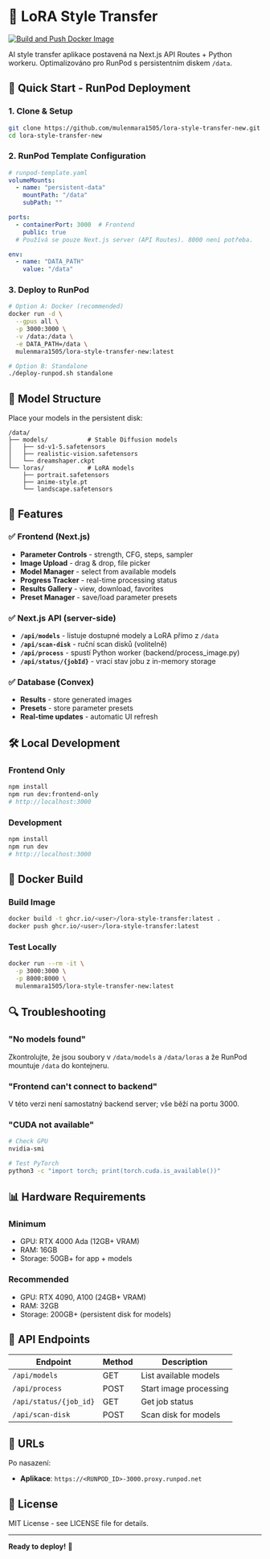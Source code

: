 # 🎨 LoRA Style Transfer

[![Build and Push Docker Image](https://github.com/marelhott/Lora-Style-Transfer/actions/workflows/docker-build.yml/badge.svg)](https://github.com/marelhott/Lora-Style-Transfer/actions/workflows/docker-build.yml)

AI style transfer aplikace postavená na Next.js API Routes + Python workeru. Optimalizováno pro RunPod s persistentním diskem `/data`.

## 🚀 Quick Start - RunPod Deployment

### **1. Clone & Setup**
```bash
git clone https://github.com/mulenmara1505/lora-style-transfer-new.git
cd lora-style-transfer-new
```

### **2. RunPod Template Configuration**
```yaml
# runpod-template.yaml
volumeMounts:
  - name: "persistent-data"
    mountPath: "/data"
    subPath: ""

ports:
  - containerPort: 3000  # Frontend
    public: true
  # Používá se pouze Next.js server (API Routes). 8000 není potřeba.

env:
  - name: "DATA_PATH"
    value: "/data"
```

### **3. Deploy to RunPod**
```bash
# Option A: Docker (recommended)
docker run -d \
  --gpus all \
  -p 3000:3000 \
  -v /data:/data \
  -e DATA_PATH=/data \
  mulenmara1505/lora-style-transfer-new:latest

# Option B: Standalone
./deploy-runpod.sh standalone
```

## 📁 Model Structure

Place your models in the persistent disk:
```
/data/
├── models/           # Stable Diffusion models
│   ├── sd-v1-5.safetensors
│   ├── realistic-vision.safetensors
│   └── dreamshaper.ckpt
└── loras/            # LoRA models
    ├── portrait.safetensors
    ├── anime-style.pt
    └── landscape.safetensors
```

## 🔧 Features

### ✅ **Frontend (Next.js)**
- **Parameter Controls** - strength, CFG, steps, sampler
- **Image Upload** - drag & drop, file picker
- **Model Manager** - select from available models
- **Progress Tracker** - real-time processing status
- **Results Gallery** - view, download, favorites
- **Preset Manager** - save/load parameter presets

### ✅ **Next.js API (server-side)**
- **`/api/models`** - listuje dostupné modely a LoRA přímo z `/data`
- **`/api/scan-disk`** - ruční scan disků (volitelně)
- **`/api/process`** - spustí Python worker (backend/process_image.py)
- **`/api/status/{jobId}`** - vrací stav jobu z in-memory storage

### ✅ **Database (Convex)**
- **Results** - store generated images
- **Presets** - store parameter presets
- **Real-time updates** - automatic UI refresh

## 🛠️ Local Development

### **Frontend Only**
```bash
npm install
npm run dev:frontend-only
# http://localhost:3000
```

### **Development**
```bash
npm install
npm run dev
# http://localhost:3000
```

## 🐳 Docker Build

### **Build Image**
```bash
docker build -t ghcr.io/<user>/lora-style-transfer:latest .
docker push ghcr.io/<user>/lora-style-transfer:latest
```

### **Test Locally**
```bash
docker run --rm -it \
  -p 3000:3000 \
  -p 8000:8000 \
  mulenmara1505/lora-style-transfer-new:latest
```

## 🔍 Troubleshooting

### **"No models found"**
Zkontrolujte, že jsou soubory v `/data/models` a `/data/loras` a že RunPod mountuje `/data` do kontejneru.

### **"Frontend can't connect to backend"**
V této verzi není samostatný backend server; vše běží na portu 3000.

### **"CUDA not available"**
```bash
# Check GPU
nvidia-smi

# Test PyTorch
python3 -c "import torch; print(torch.cuda.is_available())"
```

## 📊 Hardware Requirements

### **Minimum**
- GPU: RTX 4000 Ada (12GB+ VRAM)
- RAM: 16GB
- Storage: 50GB+ for app + models

### **Recommended**
- GPU: RTX 4090, A100 (24GB+ VRAM)
- RAM: 32GB
- Storage: 200GB+ (persistent disk for models)

## 🎯 API Endpoints

| Endpoint | Method | Description |
|----------|--------|-------------|
| `/api/models` | GET | List available models |
| `/api/process` | POST | Start image processing |
| `/api/status/{job_id}` | GET | Get job status |
| `/api/scan-disk` | POST | Scan disk for models |

## 🔗 URLs

Po nasazení:
- **Aplikace**: `https://<RUNPOD_ID>-3000.proxy.runpod.net`

## 📝 License

MIT License - see LICENSE file for details.

---

**Ready to deploy!** 🚀
